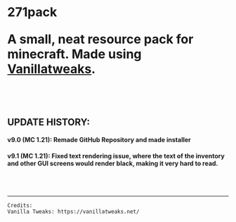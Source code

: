 # <p>271pack</p><p>A small, neat resource pack for minecraft. Made using [Vanillatweaks](https://vanillatweaks.net).</p>

<br>
<br>

## UPDATE HISTORY:
#### v9.0 (MC 1.21): Remade GitHub Repository and made installer
#### v9.1 (MC 1.21): Fixed text rendering issue, where the text of the inventory and other GUI screens would render black, making it very hard to read.

<br>
<br>
<hr>

```
Credits:
Vanilla Tweaks: https://vanillatweaks.net/
```
